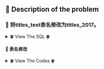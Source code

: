 ## &#128044; Description of the problem


### &#127800; 将titles_test表名修改为titles_2017。


<details>
<summary>&#127808; View The SQL &#127808;</summary>
  

```sql
CREATE TABLE IF NOT EXISTS titles_test (
id int(11) not null primary key,
emp_no int(11) NOT NULL,
title varchar(50) NOT NULL,
from_date date NOT NULL,
to_date date DEFAULT NULL);

insert into titles_test values ('1', '10001', 'Senior Engineer', '1986-06-26', '9999-01-01'),
('2', '10002', 'Staff', '1996-08-03', '9999-01-01'),
('3', '10003', 'Senior Engineer', '1995-12-03', '9999-01-01'),
('4', '10004', 'Senior Engineer', '1995-12-03', '9999-01-01'),
('5', '10001', 'Senior Engineer', '1986-06-26', '9999-01-01'),
('6', '10002', 'Staff', '1996-08-03', '9999-01-01'),
('7', '10003', 'Senior Engineer', '1995-12-03', '9999-01-01');
```
</details>


#### &#127800; 表名修改

<details>
<summary>&#127808; View The Codes &#127808;</summary>
  

```sql
alter table titles_test 
rename to titles_2017;
```
</details>